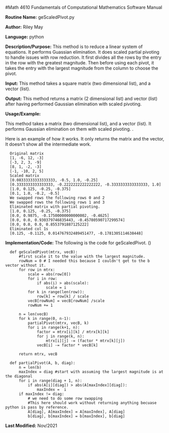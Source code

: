 #Math 4610 Fundamentals of Computational Mathematics Software Manual 

**Routine Name:**           geScaledPivot.py 

**Author:** Riley May

**Language:** python

**Description/Purpose:** This method is to reduce a linear system of equations. It performs Guassian elimination. It does scaled partial pivoting to 
handle issues with row reduction. It first divides all the rows by the entry in the row with the greatest magnitude. Then before using each pivot,
it takes the entry with the largest magnitude from the column to choose the pivot. 


**Input:** This method takes a square matrix (two dimensional list), and a vector (list). 

**Output:** This method returns a matrix (2 dimensional list) and vector  (list) after having performed Gaussian elimination with scaled pivoting. 



**Usage/Example:**

This method takes a matrix (two dimensional list), and a vector (list). It performs Gaussian elimination on them with scaled pivoting. . 

Here is an example of how it works. It only returns the matrix and the vector, It doesn't show all the intermediate work. 


      
      Original matrix
      [1, -6, 12, -3]   
      [-3, 2, 3, -9]   
      [8, 1, -2, -3]  
      [-1, -10, 2, 5]   
      Scaled matrix   
      [0.08333333333333333, -0.5, 1.0, -0.25]   
      [0.3333333333333333, -0.2222222222222222, -0.3333333333333333, 1.0]  
      [1.0, 0.125, -0.25, -0.375]   
      [0.1, 1.0, -0.2, -0.5]   
      We swapped rows the following rows 0 and 2  
      We swapped rows the following rows 1 and 3  
      Eliminated matrix with partial pivoting.  
      [1.0, 0.125, -0.25, -0.375]  
      [0.0, 0.9875, -0.17500000000000002, -0.4625]  
      [0.0, 0.0, 0.930379746835443, -0.45780590717299574]  
      [0.0, 0.0, 0.0, 0.8553791887125222]   
      Eliminated col 1s   
      [0.125, -0.1125, 0.014767932489451477, -0.1781305114638448]   
      

**Implementation/Code:** The following is the code for geScaledPivot. ()
      
      
      def geScaledPivot(mtrx, vecB):
          #first scale it to the value with the largest magnitude. 
          rowNum = 0 # I needed this because I couldn't get to the b vector without it. 
          for row in mtrx:
              scale = abs(row[0])
              for i in row:
                  if abs(i) > abs(scale):
                      scale = i
              for k in range(len(row)):
                  row[k] = row[k] / scale
              vecB[rowNum] = vecB[rowNum] /scale
              rowNum += 1
      
          n = len(vecB)
          for k in range(0, n-1):
              partialPivot(mtrx, vecB, k)
              for i in range(k+1, n):
                  factor = mtrx[i][k] / mtrx[k][k]
                  for j in range(k, n):
                      mtrx[i][j] -= (factor * mtrx[k][j]) 
                  vecB[i] -= factor * vecB[k]
          
          return mtrx, vecB
          
      def partialPivot(A, b, diag):
          n = len(b)
          maxIndex = diag #start with assuming the largest magnitude is at the diagonal
          for i in range(diag + 1, n):
              if abs(A[i][diag]) > abs(A[maxIndex][diag]): 
                  maxIndex =  i
          if maxIndex != diag:
              # we need to do some row swapping
              #This here should work without returning anything becuase python is pass by reference.
              A[diag], A[maxIndex] = A[maxIndex], A[diag]
              b[diag], b[maxIndex] = b[maxIndex], b[diag]


**Last Modified:** Nov/2021
